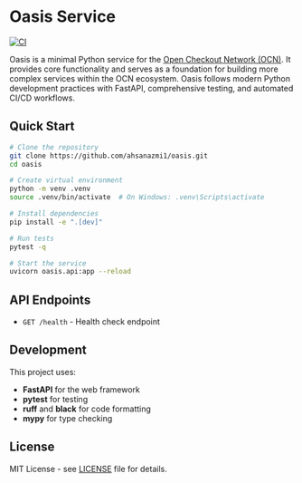 # Oasis Service

[![CI](https://github.com/ahsanazmi1/oasis/workflows/CI/badge.svg)](https://github.com/ahsanazmi1/oasis/actions/workflows/ci.yml)

Oasis is a minimal Python service for the [Open Checkout Network (OCN)](https://github.com/ahsanazmi1/ocn-common). It provides core functionality and serves as a foundation for building more complex services within the OCN ecosystem. Oasis follows modern Python development practices with FastAPI, comprehensive testing, and automated CI/CD workflows.

## Quick Start

```bash
# Clone the repository
git clone https://github.com/ahsanazmi1/oasis.git
cd oasis

# Create virtual environment
python -m venv .venv
source .venv/bin/activate  # On Windows: .venv\Scripts\activate

# Install dependencies
pip install -e ".[dev]"

# Run tests
pytest -q

# Start the service
uvicorn oasis.api:app --reload
```

## API Endpoints

- `GET /health` - Health check endpoint

## Development

This project uses:
- **FastAPI** for the web framework
- **pytest** for testing
- **ruff** and **black** for code formatting
- **mypy** for type checking

## License

MIT License - see [LICENSE](LICENSE) file for details.
